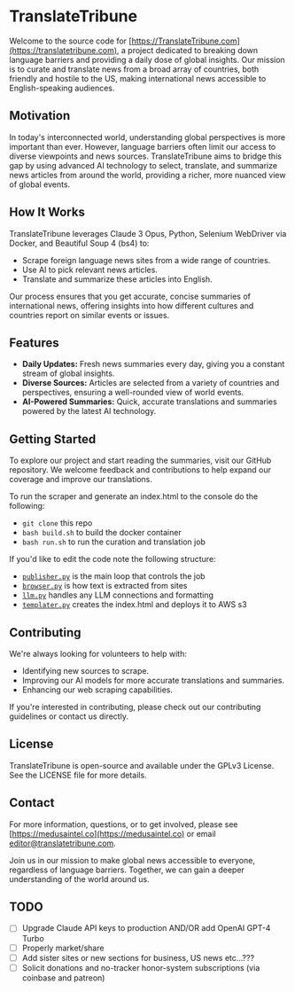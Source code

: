 # TranslateTribune

Welcome to the source code for [https://TranslateTribune.com](https://translatetribune.com), a project dedicated to breaking down language barriers and providing a daily dose of global insights. Our mission is to curate and translate news from a broad array of countries, both friendly and hostile to the US, making international news accessible to English-speaking audiences.

## Motivation

In today's interconnected world, understanding global perspectives is more important than ever. However, language barriers often limit our access to diverse viewpoints and news sources. TranslateTribune aims to bridge this gap by using advanced AI technology to select, translate, and summarize news articles from around the world, providing a richer, more nuanced view of global events.

## How It Works

TranslateTribune leverages Claude 3 Opus, Python, Selenium WebDriver via Docker, and Beautiful Soup 4 (bs4) to:

- Scrape foreign language news sites from a wide range of countries.
- Use AI to pick relevant news articles.
- Translate and summarize these articles into English.

Our process ensures that you get accurate, concise summaries of international news, offering insights into how different cultures and countries report on similar events or issues.

## Features

- **Daily Updates:** Fresh news summaries every day, giving you a constant stream of global insights.
- **Diverse Sources:** Articles are selected from a variety of countries and perspectives, ensuring a well-rounded view of world events.
- **AI-Powered Summaries:** Quick, accurate translations and summaries powered by the latest AI technology.

## Getting Started

To explore our project and start reading the summaries, visit our GitHub repository. We welcome feedback and contributions to help expand our coverage and improve our translations.

To run the scraper and generate an index.html to the console do the following:
* ```git clone``` this repo
* ```bash build.sh``` to build the docker container
* ```bash run.sh``` to run the curation and translation job

If you'd like to edit the code note the following structure:
* [```publisher.py```](./publisher.py) is the main loop that controls the job
* [```browser.py```](./browser.py) is how text is extracted from sites
* [```llm.py```](./llm.py) handles any LLM connections and formatting
* [```templater.py```](./templater.py) creates the index.html and deploys it to AWS s3

## Contributing

We're always looking for volunteers to help with:

- Identifying new sources to scrape.
- Improving our AI models for more accurate translations and summaries.
- Enhancing our web scraping capabilities.

If you're interested in contributing, please check out our contributing guidelines or contact us directly.

## License

TranslateTribune is open-source and available under the GPLv3 License. See the LICENSE file for more details.

## Contact

For more information, questions, or to get involved, please see [https://medusaintel.co](https://medusaintel.co) or email [editor@translatetribune.com](mailto:editor@translatetribune.com).

Join us in our mission to make global news accessible to everyone, regardless of language barriers. Together, we can gain a deeper understanding of the world around us.

## TODO 
- [ ] Upgrade Claude API keys to production AND/OR add OpenAI GPT-4 Turbo
- [ ] Properly market/share
- [ ] Add sister sites or new sections for business, US news etc...???
- [ ] Solicit donations and no-tracker honor-system subscriptions (via coinbase and patreon)
